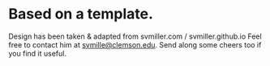 Based on a template.
=====================================

Design has been taken & adapted from svmiller.com / svmiller.github.io
Feel free to contact him at svmille@clemson.edu. Send along some cheers too if you find it useful.
